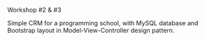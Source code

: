 Workshop #2 & #3

Simple CRM for a programming school, with MySQL database and Bootstrap layout in Model-View-Controller design pattern.

